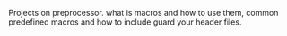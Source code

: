 Projects on preprocessor. what is macros and how to use them, common predefined macros and how to include guard your header files.
